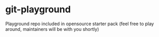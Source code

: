 # git-playground
Playground repo included in opensource starter pack (feel free to play around, maintainers will be with you shortly)
